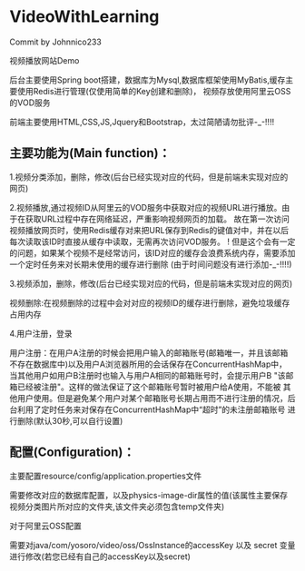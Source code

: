 # VideoWithLearning
Commit by Johnnico233

视频播放网站Demo

后台主要使用Spring boot搭建，数据库为Mysql,数据库框架使用MyBatis,缓存主要使用Redis进行管理(仅使用简单的Key创建和删除)，
视频存放使用阿里云OSS的VOD服务

前端主要使用HTML,CSS,JS,Jquery和Bootstrap，太过简陋请勿批评-_-!!!!

主要功能为(Main function)：
--------------------------------------------------

1.视频分类添加，删除，修改(后台已经实现对应的代码，但是前端未实现对应的网页)


2.视频播放,通过视频ID从阿里云的VOD服务中获取对应的视频URL进行播放。由于在获取URL过程中存在网络延迟，严重影响视频网页的加载。
故在第一次访问视频播放网页时，使用Redis缓存对来把URL保存到Redis的键值对中，并在以后每次读取该ID时直接从缓存中读取，无需再次访问VOD服务。
! 但是这个会有一定的问题，如果某个视频不是经常访问，该ID对应的缓存会浪费系统内存，需要添加一个定时任务来对长期未使用的缓存进行删除
(由于时间问题没有进行添加-_-!!!!)


3.视频添加，删除，修改(后台已经实现对应的代码，但是前端未实现对应的网页)

视频删除:在视频删除的过程中会对对应的视频ID的缓存进行删除，避免垃圾缓存占用内存


4.用户注册，登录

用户注册：在用户A注册的时候会把用户输入的邮箱账号(邮箱唯一，并且该邮箱不存在数据库中)以及用户A浏览器所用的会话保存在ConcurrentHashMap中，
当其他用户如用户B注册时也输入与用户A相同的邮箱账号时，会提示用户B "该邮箱已经被注册"。这样的做法保证了这个邮箱账号暂时被用户给A使用，不能被
其他用户使用。但是避免某个用户对某个邮箱账号长期占用而不进行注册的情况，后台利用了定时任务来对保存在ConcurrentHashMap中“超时”的未注册邮箱账号
进行删除(默认30秒,可以自行设置)

配置(Configuration)：
--------------------------------------------------

主要配置resource/config/application.properties文件

需要修改对应的数据库配置，以及physics-image-dir属性的值(该属性主要保存视频分类图片所对应的文件夹,该文件夹必须包含temp文件夹)

对于阿里云OSS配置

需要对java/com/yosoro/video/oss/OssInstance的accessKey 以及 secret 变量进行修改(若您已经有自己的accessKey以及secret)
